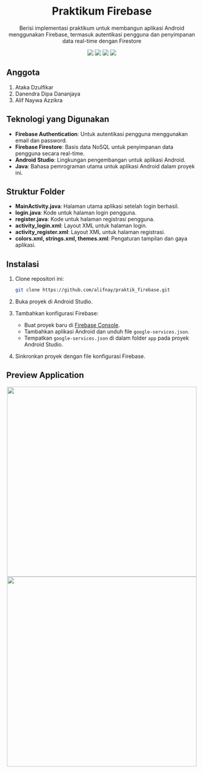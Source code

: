 <h1 align="center">Praktikum Firebase</h1>
<p align="center">Berisi implementasi praktikum untuk membangun aplikasi Android menggunakan Firebase, termasuk autentikasi pengguna dan penyimpanan data real-time dengan Firestore</p>

<div align="center">
    <img src="https://img.shields.io/badge/Android-3DDC84?style=for-the-badge&logo=android&logoColor=white">
    <img src="https://img.shields.io/badge/java-%23ED8B00.svg?style=for-the-badge&logo=openjdk&logoColor=white">
    <img src="https://img.shields.io/badge/Gradle-02303A.svg?style=for-the-badge&logo=Gradle&logoColor=white">
    <img src="https://img.shields.io/badge/firebase-a08021?style=for-the-badge&logo=firebase&logoColor=ffcd34">
</div>

## Anggota
1. Ataka Dzulfikar
2. Danendra Dipa Dananjaya
3. Alif Naywa Azzikra

## Teknologi yang Digunakan

- **Firebase Authentication**: Untuk autentikasi pengguna menggunakan email dan password.
- **Firebase Firestore**: Basis data NoSQL untuk penyimpanan data pengguna secara real-time.
- **Android Studio**: Lingkungan pengembangan untuk aplikasi Android.
- **Java**: Bahasa pemrograman utama untuk aplikasi Android dalam proyek ini.

## Struktur Folder

- **MainActivity.java**: Halaman utama aplikasi setelah login berhasil.
- **login.java**: Kode untuk halaman login pengguna.
- **register.java**: Kode untuk halaman registrasi pengguna.
- **activity_login.xml**: Layout XML untuk halaman login.
- **activity_register.xml**: Layout XML untuk halaman registrasi.
- **colors.xml, strings.xml, themes.xml**: Pengaturan tampilan dan gaya aplikasi.

## Instalasi

1. Clone repositori ini:
    ```bash
    git clone https://github.com/alifnay/praktik_firebase.git
    ```
2. Buka proyek di Android Studio.

3. Tambahkan konfigurasi Firebase:
    - Buat proyek baru di [Firebase Console](https://console.firebase.google.com/).
    - Tambahkan aplikasi Android dan unduh file `google-services.json`.
    - Tempatkan `google-services.json` di dalam folder `app` pada proyek Android Studio.

4. Sinkronkan proyek dengan file konfigurasi Firebase.

## Preview Application
<div align="center">
  <img src="https://github.com/user-attachments/assets/32982f3d-c063-4030-bd20-60a3185e357f" height="500px">
  <img src="https://github.com/user-attachments/assets/db775f3c-edac-4975-a1f4-956443d41b11" height="500px">
</div>


